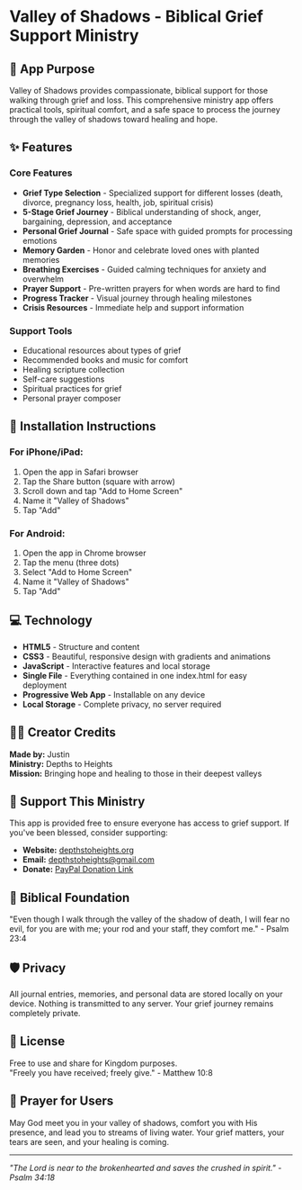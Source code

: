 # Valley of Shadows - Biblical Grief Support Ministry

## 🙏 App Purpose

Valley of Shadows provides compassionate, biblical support for those walking through grief and loss. This comprehensive ministry app offers practical tools, spiritual comfort, and a safe space to process the journey through the valley of shadows toward healing and hope.

## ✨ Features

### Core Features
- **Grief Type Selection** - Specialized support for different losses (death, divorce, pregnancy loss, health, job, spiritual crisis)
- **5-Stage Grief Journey** - Biblical understanding of shock, anger, bargaining, depression, and acceptance
- **Personal Grief Journal** - Safe space with guided prompts for processing emotions
- **Memory Garden** - Honor and celebrate loved ones with planted memories
- **Breathing Exercises** - Guided calming techniques for anxiety and overwhelm
- **Prayer Support** - Pre-written prayers for when words are hard to find
- **Progress Tracker** - Visual journey through healing milestones
- **Crisis Resources** - Immediate help and support information

### Support Tools
- Educational resources about types of grief
- Recommended books and music for comfort
- Healing scripture collection
- Self-care suggestions
- Spiritual practices for grief
- Personal prayer composer

## 📱 Installation Instructions

### For iPhone/iPad:
1. Open the app in Safari browser
2. Tap the Share button (square with arrow)
3. Scroll down and tap "Add to Home Screen"
4. Name it "Valley of Shadows"
5. Tap "Add"

### For Android:
1. Open the app in Chrome browser
2. Tap the menu (three dots)
3. Select "Add to Home Screen"
4. Name it "Valley of Shadows"
5. Tap "Add"

## 💻 Technology

- **HTML5** - Structure and content
- **CSS3** - Beautiful, responsive design with gradients and animations
- **JavaScript** - Interactive features and local storage
- **Single File** - Everything contained in one index.html for easy deployment
- **Progressive Web App** - Installable on any device
- **Local Storage** - Complete privacy, no server required

## 👨‍💻 Creator Credits

**Made by:** Justin  
**Ministry:** Depths to Heights  
**Mission:** Bringing hope and healing to those in their deepest valleys

## 🤝 Support This Ministry

This app is provided free to ensure everyone has access to grief support. If you've been blessed, consider supporting:

- **Website:** [depthstoheights.org](https://depthstoheights.org)
- **Email:** depthstoheights@gmail.com
- **Donate:** [PayPal Donation Link](https://www.paypal.com/donate/?hosted_button_id=8GRE7B8C3TP2U)

## 📖 Biblical Foundation

"Even though I walk through the valley of the shadow of death, I will fear no evil, for you are with me; your rod and your staff, they comfort me." - Psalm 23:4

## 🛡️ Privacy

All journal entries, memories, and personal data are stored locally on your device. Nothing is transmitted to any server. Your grief journey remains completely private.

## 📜 License

Free to use and share for Kingdom purposes.  
"Freely you have received; freely give." - Matthew 10:8

## 🙏 Prayer for Users

May God meet you in your valley of shadows, comfort you with His presence, and lead you to streams of living water. Your grief matters, your tears are seen, and your healing is coming.

---

*"The Lord is near to the brokenhearted and saves the crushed in spirit." - Psalm 34:18*

